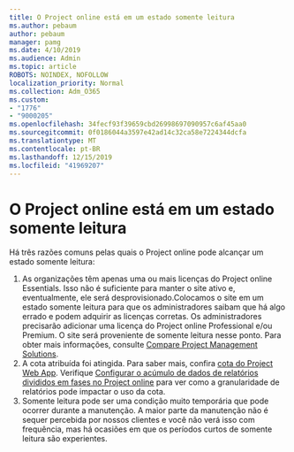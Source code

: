 ```yaml
---
title: O Project online está em um estado somente leitura
ms.author: pebaum
author: pebaum
manager: pamg
ms.date: 4/10/2019
ms.audience: Admin
ms.topic: article
ROBOTS: NOINDEX, NOFOLLOW
localization_priority: Normal
ms.collection: Adm_O365
ms.custom:
- "1776"
- "9000205"
ms.openlocfilehash: 34fecf93f39659cbd26998697090957c6af45aa0
ms.sourcegitcommit: 0f0186044a3597e42ad14c32ca58e7224344dcfa
ms.translationtype: MT
ms.contentlocale: pt-BR
ms.lasthandoff: 12/15/2019
ms.locfileid: "41969207"
---
```

# <a name="project-online-is-in-a-read-only-state"></a>O Project online está em um estado somente leitura

Há três razões comuns pelas quais o Project online pode alcançar um estado somente leitura:

1. As organizações têm apenas uma ou mais licenças do Project online Essentials. Isso não é suficiente para manter o site ativo e, eventualmente, ele será desprovisionado.Colocamos o site em um estado somente leitura para que os administradores saibam que há algo errado e podem adquirir as licenças corretas. Os administradores precisarão adicionar uma licença do Project online Professional e/ou Premium. O site será proveniente de somente leitura nesse ponto. Para obter mais informações, consulte [Compare Project Management Solutions](https://products.office.com/project/compare-microsoft-project-management-software?tab=1).
2. A cota atribuída foi atingida. Para saber mais, confira [cota do Project Web App](https://docs.microsoft.com/projectonline/tune-project-online-performance#project-web-app-quota). Verifique [Configurar o acúmulo de dados de relatórios divididos em fases no Project online](https://docs.microsoft.com/ProjectOnline/configure-rollup-of-timephased-reporting-data-in-project-online?redirectSourcePath=%252fen-us%252farticle%252fConfigure-rollup-of-timephased-reporting-data-in-Project-Online-da8487fe-899e-4510-a264-e2ebc948928c) para ver como a granularidade de relatórios pode impactar o uso da cota.
3. Somente leitura pode ser uma condição muito temporária que pode ocorrer durante a manutenção. A maior parte da manutenção não é sequer percebida por nossos clientes e você não verá isso com frequência, mas há ocasiões em que os períodos curtos de somente leitura são experientes.
